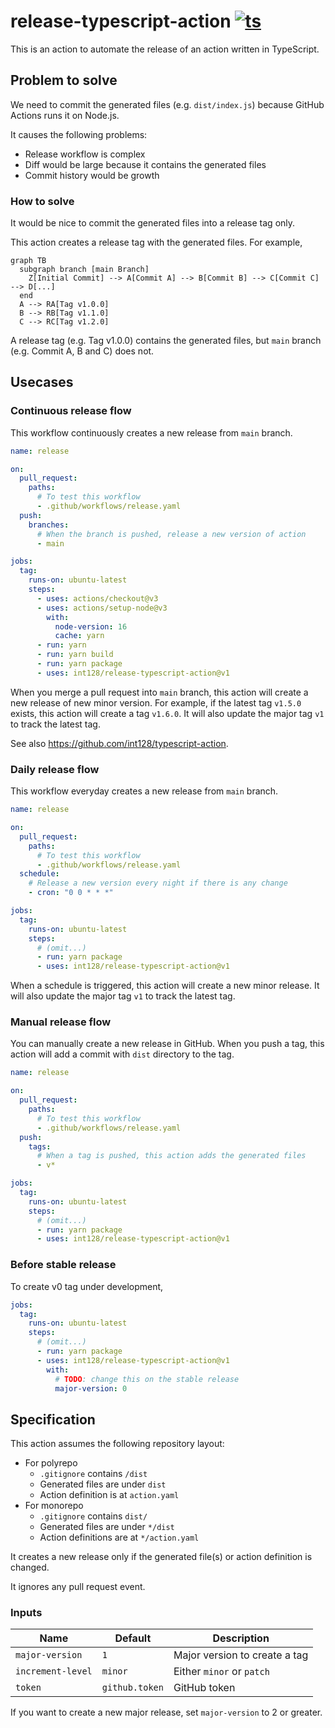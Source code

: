 # release-typescript-action [![ts](https://github.com/int128/release-typescript-action/actions/workflows/ts.yaml/badge.svg)](https://github.com/int128/release-typescript-action/actions/workflows/ts.yaml)

This is an action to automate the release of an action written in TypeScript.

## Problem to solve

We need to commit the generated files (e.g. `dist/index.js`) because GitHub Actions runs it on Node.js.

It causes the following problems:

- Release workflow is complex
- Diff would be large because it contains the generated files
- Commit history would be growth

### How to solve

It would be nice to commit the generated files into a release tag only.

This action creates a release tag with the generated files.
For example,

```mermaid
graph TB
  subgraph branch [main Branch]
    Z[Initial Commit] --> A[Commit A] --> B[Commit B] --> C[Commit C] --> D[...]
  end
  A --> RA[Tag v1.0.0]
  B --> RB[Tag v1.1.0]
  C --> RC[Tag v1.2.0]
```

A release tag (e.g. Tag v1.0.0) contains the generated files, but `main` branch (e.g. Commit A, B and C) does not.

## Usecases

### Continuous release flow

This workflow continuously creates a new release from `main` branch.

```yaml
name: release

on:
  pull_request:
    paths:
      # To test this workflow
      - .github/workflows/release.yaml
  push:
    branches:
      # When the branch is pushed, release a new version of action
      - main

jobs:
  tag:
    runs-on: ubuntu-latest
    steps:
      - uses: actions/checkout@v3
      - uses: actions/setup-node@v3
        with:
          node-version: 16
          cache: yarn
      - run: yarn
      - run: yarn build
      - run: yarn package
      - uses: int128/release-typescript-action@v1
```

When you merge a pull request into `main` branch, this action will create a new release of new minor version.
For example, if the latest tag `v1.5.0` exists, this action will create a tag `v1.6.0`.
It will also update the major tag `v1` to track the latest tag.

See also https://github.com/int128/typescript-action.

### Daily release flow

This workflow everyday creates a new release from `main` branch.

```yaml
name: release

on:
  pull_request:
    paths:
      # To test this workflow
      - .github/workflows/release.yaml
  schedule:
    # Release a new version every night if there is any change
    - cron: "0 0 * * *"

jobs:
  tag:
    runs-on: ubuntu-latest
    steps:
      # (omit...)
      - run: yarn package
      - uses: int128/release-typescript-action@v1
```

When a schedule is triggered, this action will create a new minor release.
It will also update the major tag `v1` to track the latest tag.

### Manual release flow

You can manually create a new release in GitHub.
When you push a tag, this action will add a commit with `dist` directory to the tag.

```yaml
name: release

on:
  pull_request:
    paths:
      # To test this workflow
      - .github/workflows/release.yaml
  push:
    tags:
      # When a tag is pushed, this action adds the generated files
      - v*

jobs:
  tag:
    runs-on: ubuntu-latest
    steps:
      # (omit...)
      - run: yarn package
      - uses: int128/release-typescript-action@v1
```

### Before stable release

To create v0 tag under development,

```yaml
jobs:
  tag:
    runs-on: ubuntu-latest
    steps:
      # (omit...)
      - run: yarn package
      - uses: int128/release-typescript-action@v1
        with:
          # TODO: change this on the stable release
          major-version: 0
```

## Specification

This action assumes the following repository layout:

- For polyrepo
  - `.gitignore` contains `/dist`
  - Generated files are under `dist`
  - Action definition is at `action.yaml`
- For monorepo
  - `.gitignore` contains `dist/`
  - Generated files are under `*/dist`
  - Action definitions are at `*/action.yaml`

It creates a new release only if the generated file(s) or action definition is changed.

It ignores any pull request event.

### Inputs

| Name | Default | Description
|------|----------|------------
| `major-version` | `1` | Major version to create a tag
| `increment-level` | `minor` | Either `minor` or `patch`
| `token` | `github.token` | GitHub token

If you want to create a new major release, set `major-version` to 2 or greater.
